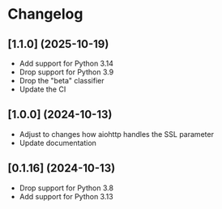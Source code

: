 # Changelog

## [1.1.0] (2025-10-19)

 - Add support for Python 3.14
 - Drop support for Python 3.9
 - Drop the "beta" classifier
 - Update the CI

## [1.0.0] (2024-10-13)

 - Adjust to changes how aiohttp handles the SSL parameter
 - Update documentation

## [0.1.16] (2024-10-13)

 - Drop support for Python 3.8
 - Add support for Python 3.13

